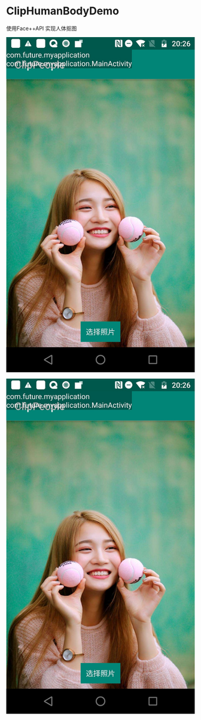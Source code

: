 # ClipHumanBodyDemo
使用Face++API 实现人体抠图

![原图](https://github.com/XuNeverMore/ClipHumanBodyDemo/blob/master/art/0.jpg)

![抠图](https://github.com/XuNeverMore/ClipHumanBodyDemo/blob/master/art/0.jpg)
